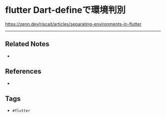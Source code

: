 # flutter Dart-defineで環境判別
https://zenn.dev/riscait/articles/separating-environments-in-flutter

---
## Related Notes
- 

## References
- 

## Tags
- `#flutter`